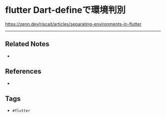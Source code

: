 # flutter Dart-defineで環境判別
https://zenn.dev/riscait/articles/separating-environments-in-flutter

---
## Related Notes
- 

## References
- 

## Tags
- `#flutter`